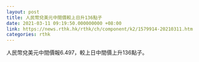 ```yaml
---
layout: post
title: 人民幣兌美元中間價較上日升136點子
date: 2021-03-11 09:19:50.000000000 +08:00
link: https://news.rthk.hk/rthk/ch/component/k2/1579914-20210311.htm
categories: rthk
---
```


人民幣兌美元中間價報6.497，較上日中間價上升136點子。
